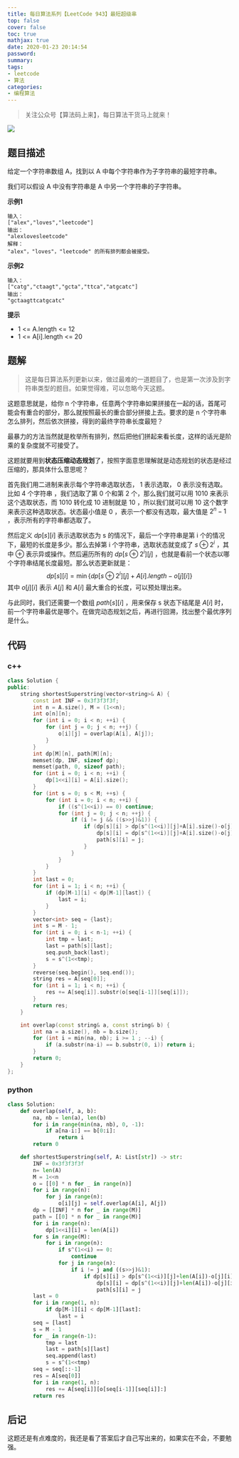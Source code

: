 ```yaml
---
title: 每日算法系列【LeetCode 943】最短超级串
top: false
cover: false
toc: true
mathjax: true
date: 2020-01-23 20:14:54
password:
summary:
tags:
- leetcode
- 算法
categories:
- 编程算法
---
```


> 关注公众号【算法码上来】，每日算法干货马上就来！

![](/medias/contact.jpg)

## 题目描述
给定一个字符串数组 A，找到以 A 中每个字符串作为子字符串的最短字符串。

我们可以假设 A 中没有字符串是 A 中另一个字符串的子字符串。

**示例1**
```text
输入：
["alex","loves","leetcode"]
输出：
"alexlovesleetcode"
解释：
"alex"，"loves"，"leetcode" 的所有排列都会被接受。
```

**示例2**
```text
输入：
["catg","ctaagt","gcta","ttca","atgcatc"]
输出：
"gctaagttcatgcatc"
```

**提示**
* 1 <= A.length <= 12
* 1 <= A[i].length <= 20


## 题解
> 这是每日算法系列更新以来，做过最难的一道题目了，也是第一次涉及到字符串类型的题目。如果觉得难，可以忽略今天这题。

这题意思就是，给你 n 个字符串，任意两个字符串如果拼接在一起的话，首尾可能会有重合的部分，那么就按照最长的重合部分拼接上去。要求的是 n 个字符串怎么排列，然后依次拼接，得到的最终字符串长度最短？

最暴力的方法当然就是枚举所有排列，然后把他们拼起来看长度，这样的话光是阶乘的复杂度就不可接受了。

这题就要用到**状态压缩动态规划**了，按照字面意思理解就是动态规划的状态是经过压缩的，那具体什么意思呢？

首先我们用二进制来表示每个字符串选取状态， 1 表示选取， 0 表示没有选取。比如 4 个字符串 ，我们选取了第 0 个和第 2 个，那么我们就可以用 1010 来表示这个选取状态，而 1010 转化成 10 进制就是 10 ，所以我们就可以用 10 这个数字来表示这种选取状态。状态最小值是 0 ，表示一个都没有选取，最大值是 $2^n-1$ ，表示所有的字符串都选取了。

然后定义 $dp[s][i]$ 表示选取状态为 s 的情况下，最后一个字符串是第 i 个的情况下，最短的长度是多少。那么去掉第 i 个字符串，选取状态就变成了 $s \oplus 2^i$ ，其中 $\oplus$ 表示异或操作。然后遍历所有的 $dp[s \oplus 2^i][j]$ ，也就是看前一个状态以哪个字符串结尾长度最短。那么状态更新就是： 
$$
dp[s][i]=\min{\{dp[s \oplus 2^i][j]+A[i].length-o[j][i]\}}
$$
其中 $o[j][i]$ 表示 $A[j]$ 和 $A[i]$ 最大重合的长度，可以预处理出来。

与此同时，我们还需要一个数组 $path[s][i]$ ，用来保存 s 状态下结尾是 $A[i]$ 时，前一个字符串最优是哪个。在做完动态规划之后，再进行回溯，找出整个最优序列是什么。

## 代码
### c++
```cpp
class Solution {
public:
    string shortestSuperstring(vector<string>& A) {
        const int INF = 0x3f3f3f3f;
        int n = A.size(), M = (1<<n);
        int o[n][n];
        for (int i = 0; i < n; ++i) {
            for (int j = 0; j < n; ++j) {
                o[i][j] = overlap(A[i], A[j]);
            }
        }
        int dp[M][n], path[M][n];
        memset(dp, INF, sizeof dp);
        memset(path, 0, sizeof path);
        for (int i = 0; i < n; ++i) {
            dp[1<<i][i] = A[i].size();
        }
        for (int s = 0; s < M; ++s) {
            for (int i = 0; i < n; ++i) {
                if ((s^(1<<i)) == 0) continue;
                for (int j = 0; j < n; ++j) {
                    if (i != j && ((s>>j)&1)) {
                        if (dp[s][i] > dp[s^(1<<i)][j]+A[i].size()-o[j][i]) {
                            dp[s][i] = dp[s^(1<<i)][j]+A[i].size()-o[j][i];
                            path[s][i] = j;
                        }
                    }
                }
            }
        }
        int last = 0;
        for (int i = 1; i < n; ++i) {
            if (dp[M-1][i] < dp[M-1][last]) {
                last = i;
            }
        }
        vector<int> seq = {last};
        int s = M - 1;
        for (int i = 0; i < n-1; ++i) {
            int tmp = last;
            last = path[s][last];
            seq.push_back(last);
            s = s^(1<<tmp);
        }
        reverse(seq.begin(), seq.end());
        string res = A[seq[0]];
        for (int i = 1; i < n; ++i) {
            res += A[seq[i]].substr(o[seq[i-1]][seq[i]]);
        }
        return res;
    }

    int overlap(const string& a, const string& b) {
        int na = a.size(), nb = b.size();
        for (int i = min(na, nb); i >= 1 ; --i) {
            if (a.substr(na-i) == b.substr(0, i)) return i;
        }
        return 0;
    }
};
```

### python
```python
class Solution:
    def overlap(self, a, b):
        na, nb = len(a), len(b)
        for i in range(min(na, nb), 0, -1):
            if a[na-i:] == b[0:i]:
                return i
        return 0

    def shortestSuperstring(self, A: List[str]) -> str:
        INF = 0x3f3f3f3f
        n= len(A)
        M = 1<<n
        o = [[0] * n for _ in range(n)]
        for i in range(n):
            for j in range(n):
                o[i][j] = self.overlap(A[i], A[j])
        dp = [[INF] * n for _ in range(M)]
        path = [[0] * n for _ in range(M)]
        for i in range(n):
            dp[1<<i][i] = len(A[i])
        for s in range(M):
            for i in range(n):
                if s^(1<<i) == 0:
                    continue
                for j in range(n):
                    if i != j and ((s>>j)&1):
                        if dp[s][i] > dp[s^(1<<i)][j]+len(A[i])-o[j][i]:
                            dp[s][i] = dp[s^(1<<i)][j]+len(A[i])-o[j][i]
                            path[s][i] = j
        last = 0
        for i in range(1, n):
            if dp[M-1][i] < dp[M-1][last]:
                last = i
        seq = [last]
        s = M - 1
        for _ in range(n-1):
            tmp = last
            last = path[s][last]
            seq.append(last)
            s = s^(1<<tmp)
        seq = seq[::-1]
        res = A[seq[0]]
        for i in range(1, n):
            res += A[seq[i]][o[seq[i-1]][seq[i]]:]
        return res
```

## 后记
这题还是有点难度的，我还是看了答案后才自己写出来的，如果实在不会，不要勉强。